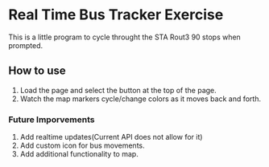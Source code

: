 # Real Time Bus Tracker Exercise

This is a little program to cycle throught the STA Rout3 90 stops when prompted. 

## How to use
1. Load the page and select the button at the top of the page. 
2. Watch the map markers cycle/change colors as it moves back and forth.

### Future Imporvements
1. Add realtime updates(Current API does not allow for it)
2. Add custom icon for bus movements.
3. Add additional functionality to map. 
